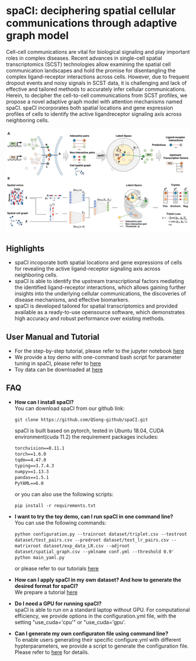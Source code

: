 # spaCI: deciphering spatial cellular communications through adaptive graph model

Cell-cell communications are vital for biological signaling and play important roles in complex diseases. Recent
advances in single-cell spatial transcriptomics (SCST) technologies allow examining the spatial cell
communication landscapes and hold the promise for disentangling the complex ligand-receptor interactions across
cells. However, due to frequent dropout events and noisy signals in SCST data, it is challenging and lack of
effective and tailored methods to accurately infer cellular communications. Herein, to decipher the cell-to-cell
communications from SCST profiles, we propose a novel adaptive graph model with attention mechanisms named
spaCI. spaCI incorporates both spatial locations and gene expression profiles of cells to identify the active ligandreceptor signaling axis across neighboring cells. 

![Image text](https://github.com/QSong-github/spaCI/raw/main/FIgure%201.png)

## Highlights
* spaCI incoporate both spatial locations and gene expressions of cells for revealing the active ligand-receptor signaling axis across neighboring cells.
* spaCI is able to identify the upstream transcriptional factors mediating the identified ligand-receptor
interactions, which allows gaining further insights into the underlying cellular communications, the
discoveries of disease mechanisms, and effective biomarkers.
* spaCI is developed tailored for spatial transcriptomics and provided available as a ready-to-use opensource software, which demonstrates high accuracy and robust performance over existing methods.

## User Manual and Tutorial
* For the step-by-step tutorial, please refer to the jupyter notebook [here](https://github.com/QSong-github/spaCI/blob/main/tutorials/tutorial_train.ipynb) 
* We provide a toy demo with one-command bash script for parameter tuning in spaCI, please refer to [here](https://github.com/QSong-github/spaCI/blob/main/parameter_tuning.sh)
* Toy data can be downloaded at [here](https://github.com/QSong-github/spaCI/tree/main/dataset)

## FAQ
* __How can I install spaCI?__       
You can download spaCI from our github link:
  ```
  git clone https://github.com/QSong-github/spaCI.git
  ```
  spaCI is built based on pytorch, tested in Ubuntu 18.04, CUDA environment(cuda 11.2)
  the requirement packages includes:
  ```
  torchvision==0.11.1
  torch==1.6.0
  tqdm==4.47.0
  typing==3.7.4.3
  numpy==1.13.3
  pandas==1.5.1
  PyYAML==6.0
  ```
  or you can also use the following scripts:
  ```
  pip install -r requirements.txt
  ```

* __I want to try the toy demo, can I run spaCI in one command line?__    
  You can use the following commands:
  ```
  python configuration.py --trainroot dataset/triplet.csv --testroot dataset/test_pairs.csv --predroot dataset/test_lr_pairs.csv --matrixroot dataset/exp_data_LR.csv --adjroot dataset/spatial_graph.csv --ymlname conf.yml --threshold 0.9' 
  python main_yaml.py
  ```
  or please refer to our tutorials [here](https://github.com/QSong-github/spaCI/blob/main/tutorials/tutorial_train.ipynb)

* __How can I apply spaCI in my own dataset? And how to generate the desired format for spaCI?__         
    We prepare a tutorial [here](https://github.com/QSong-github/spaCI/blob/main/tutorials/tutorial_preprocess.md)

* __Do I need a GPU for running spaCI?__    
    spaCI is able to run on a standard laptop without GPU. For computational efficiency, we provide options in the configuration.yml file, with the setting "use_cuda='cpu'" or "use_cuda='gpu'.

* __Can I generate my own configuraton file using command line?__    
    To enable users generating their specific configure.yml with different hypterparameters, we provide a script to generate the configuration file. Please refer to [here](https://github.com/QSong-github/spaCI/blob/main/tutorials/manual_configure.md) for details.
